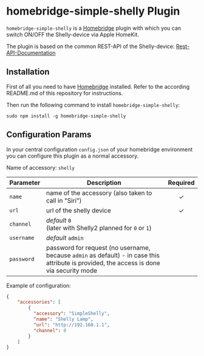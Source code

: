 # homebridge-simple-shelly Plugin

`homebridge-simple-shelly` is a [Homebridge](https://github.com/nfarina/homebridge) plugin with which you can switch ON/OFF the Shelly-device via Apple HomeKit.

The plugin is based on the common REST-API of the Shelly-device:  [Rest-API-Documentation](http://shelly-api-docs.shelly.cloud/#shelly-family-overview)

## Installation

First of all you need to have [Homebridge](https://github.com/nfarina/homebridge) installed. Refer to the according README.md of this repository for instructions.  

Then run the following command to install `homebridge-simple-shelly`:

```
sudo npm install -g homebridge-simple-shelly
```

## Configuration Params

In your central configuration `config.json` of your homebridge environment you can configure this plugin as a normal accessory.

Name of accessory: `shelly`
 
|        Parameter       |                                     Description                                     | Required |
| -----------------------| ----------------------------------------------------------------------------------- |:--------:|
| `name`                 | name of the accessory (also taken to call in "Siri")                                                              |     ✓    |
| `url`                  | url of the shelly device                                        |     ✓    |
| `channel`     | *default* `0` <br> (later with Shelly2 planned for `0` or `1`)                                                                  |          |
| `username`     | *default* `admin` |          |
| `password`             | password for request (no username, because `admin` as default) - in case this attribute is provided, the access is done via security mode                                                          |          |

Example of configuration:

```json
{
    "accessories": [
        {
          "accessory": "SimpleShelly",
          "name": "Shelly Lamp",
          "url": "http://192.168.1.1",
          "channel": 0
        }   
    ]
}
```
